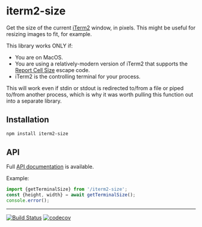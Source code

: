# iterm2-size

Get the size of the current [iTerm2](https://iterm2.com/) window, in pixels.
This might be useful for resizing images to fit, for example.

This library works ONLY if:

- You are on MacOS.
- You are using a relatively-modern version of iTerm2 that supports the
  [Report Cell Size](https://iterm2.com/documentation-escape-codes.html)
  escape code.
- iTerm2 is the controlling terminal for your process.

This will work even if stdin or stdout is redirected to/from a file or piped
to/from another process, which is why it was worth pulling this function out
into a separate library.

## Installation

```sh
npm install iterm2-size
```

## API

Full [API documentation](http://hildjj.github.io/iterm2-size/) is available.

Example:

```js
import {getTerminalSize} from '/iterm2-size';
const {height, width} = await getTerminalSize();
console.error();
```

---
[![Build Status](https://github.com/hildjj/iterm2-size/workflows/Tests/badge.svg)](https://github.com/hildjj/iterm2-size/actions?query=workflow%3ATests)
[![codecov](https://codecov.io/gh/hildjj/iterm2-size/graph/badge.svg?token=BQQOLQUR3V)](https://codecov.io/gh/hildjj/iterm2-size)
